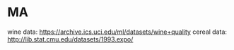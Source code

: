 # MA

wine data: https://archive.ics.uci.edu/ml/datasets/wine+quality
cereal data: http://lib.stat.cmu.edu/datasets/1993.expo/
